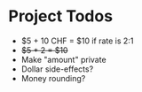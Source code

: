 # Project Todos

* $5 + 10 CHF = $10 if rate is 2:1
* ~~$5 * 2 = $10~~
* Make "amount" private
* Dollar side-effects?
* Money rounding?
